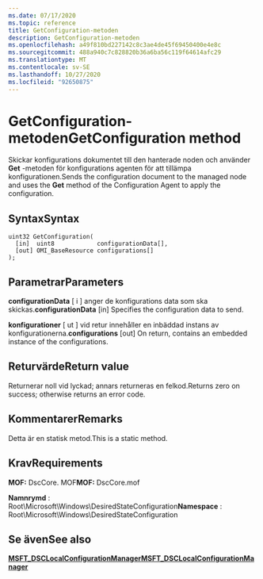 ```yaml
---
ms.date: 07/17/2020
ms.topic: reference
title: GetConfiguration-metoden
description: GetConfiguration-metoden
ms.openlocfilehash: a49f810bd227142c8c3ae4de45f69450400e4e8c
ms.sourcegitcommit: 488a940c7c828820b36a6ba56c119f64614afc29
ms.translationtype: MT
ms.contentlocale: sv-SE
ms.lasthandoff: 10/27/2020
ms.locfileid: "92650875"
---
```

# <a name="getconfiguration-method"></a><span data-ttu-id="89e8a-103">GetConfiguration-metoden</span><span class="sxs-lookup"><span data-stu-id="89e8a-103">GetConfiguration method</span></span>

<span data-ttu-id="89e8a-104">Skickar konfigurations dokumentet till den hanterade noden och använder **Get** -metoden för konfigurations agenten för att tillämpa konfigurationen.</span><span class="sxs-lookup"><span data-stu-id="89e8a-104">Sends the configuration document to the managed node and uses the **Get** method of the Configuration Agent to apply the configuration.</span></span>

## <a name="syntax"></a><span data-ttu-id="89e8a-105">Syntax</span><span class="sxs-lookup"><span data-stu-id="89e8a-105">Syntax</span></span>

```mof
uint32 GetConfiguration(
  [in]  uint8            configurationData[],
  [out] OMI_BaseResource configurations[]
);
```

## <a name="parameters"></a><span data-ttu-id="89e8a-106">Parametrar</span><span class="sxs-lookup"><span data-stu-id="89e8a-106">Parameters</span></span>

<span data-ttu-id="89e8a-107">**configurationData** \[ i \] anger de konfigurations data som ska skickas.</span><span class="sxs-lookup"><span data-stu-id="89e8a-107">**configurationData** \[in\] Specifies the configuration data to send.</span></span>

<span data-ttu-id="89e8a-108">**konfigurationer** \[ ut \] vid retur innehåller en inbäddad instans av konfigurationerna.</span><span class="sxs-lookup"><span data-stu-id="89e8a-108">**configurations** \[out\] On return, contains an embedded instance of the configurations.</span></span>

## <a name="return-value"></a><span data-ttu-id="89e8a-109">Returvärde</span><span class="sxs-lookup"><span data-stu-id="89e8a-109">Return value</span></span>

<span data-ttu-id="89e8a-110">Returnerar noll vid lyckad; annars returneras en felkod.</span><span class="sxs-lookup"><span data-stu-id="89e8a-110">Returns zero on success; otherwise returns an error code.</span></span>

## <a name="remarks"></a><span data-ttu-id="89e8a-111">Kommentarer</span><span class="sxs-lookup"><span data-stu-id="89e8a-111">Remarks</span></span>

<span data-ttu-id="89e8a-112">Detta är en statisk metod.</span><span class="sxs-lookup"><span data-stu-id="89e8a-112">This is a static method.</span></span>

## <a name="requirements"></a><span data-ttu-id="89e8a-113">Krav</span><span class="sxs-lookup"><span data-stu-id="89e8a-113">Requirements</span></span>

<span data-ttu-id="89e8a-114">**MOF:** DscCore. MOF</span><span class="sxs-lookup"><span data-stu-id="89e8a-114">**MOF:** DscCore.mof</span></span>

<span data-ttu-id="89e8a-115">**Namnrymd** : Root\Microsoft\Windows\DesiredStateConfiguration</span><span class="sxs-lookup"><span data-stu-id="89e8a-115">**Namespace** : Root\Microsoft\Windows\DesiredStateConfiguration</span></span>

## <a name="see-also"></a><span data-ttu-id="89e8a-116">Se även</span><span class="sxs-lookup"><span data-stu-id="89e8a-116">See also</span></span>

[<span data-ttu-id="89e8a-117">**MSFT_DSCLocalConfigurationManager**</span><span class="sxs-lookup"><span data-stu-id="89e8a-117">**MSFT_DSCLocalConfigurationManager**</span></span>](msft-dsclocalconfigurationmanager.md)
